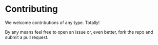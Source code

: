 # Contributing

We welcome contributions of any type. Totally!

By any means feel free to open an issue or, even better, fork the repo and
submit a pull request.